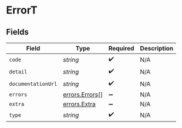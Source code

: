 # ErrorT


## Fields

| Field                                            | Type                                             | Required                                         | Description                                      |
| ------------------------------------------------ | ------------------------------------------------ | ------------------------------------------------ | ------------------------------------------------ |
| `code`                                           | *string*                                         | :heavy_check_mark:                               | N/A                                              |
| `detail`                                         | *string*                                         | :heavy_check_mark:                               | N/A                                              |
| `documentationUrl`                               | *string*                                         | :heavy_check_mark:                               | N/A                                              |
| `errors`                                         | [errors.Errors](../../models/errors/errors.md)[] | :heavy_minus_sign:                               | N/A                                              |
| `extra`                                          | [errors.Extra](../../models/errors/extra.md)     | :heavy_minus_sign:                               | N/A                                              |
| `type`                                           | *string*                                         | :heavy_check_mark:                               | N/A                                              |